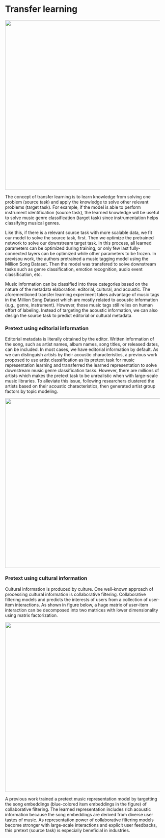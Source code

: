 # Transfer learning

<p align = "center">
<img src = "https://i.imgur.com/V5v19Xs.png" width=550>
</p>
The concept of transfer learning is to learn knowledge from solving one problem (source task) and apply the knowledge to solve other relevant problems (target task). For example, if the model is able to perform instrument identification (source task), the learned knowledge will be useful to solve music genre classification (target task) since instrumentation helps classifying musical genres.

Like this, if there is a relevant source task with more scalable data, we fit our model to solve the source task, first. Then we optimize the pretrained network to solve our downstream target task. In this process, all learned parameters can be optimized during training, or only few last fully-connected layers can be optimized while other parameters to be frozen. In previsou work, the authors pretrained a music tagging model using the Million Song Dataset. Then the model was transfered to solve downstream tasks such as genre classification, emotion recognition, audio event classification, etc.

Music information can be classified into three categories based on the nature of the metadata elaboration: editorial, cultural, and acoustic. The aforementioned transfer learning experiment takes advantage of music tags in the Million Song Dataset which are mostly related to acoustic information (e.g., genre, instrument). However, those music tags still relies on human effort of labeling. Instead of targeting the acoustic information, we can also design the source task to predict editorial or cultural metadata.

### Pretext using editorial information
Editorial metadata is literally obtained by the editor. Written information of the song, such as artist names, album names, song titles, or released dates, can be included. In most cases, we have editorial information by default. As we can distinguish artists by their acoustic characteristics, a previous work proposed to use artist classification as its pretext task for music representation learning and transferred the learned representation to solve downstream music genre classification tasks. However, there are millions of artists which makes the pretext task to be unrealistic when with large-scale music libraries. To alleviate this issue, following researchers clustered the artists based on their acoustic characteristics, then generated artist group factors by topic modeling.
<p align = "center">
<img src = "https://i.imgur.com/36t82uv.png" width=550>
</p>

### Pretext using cultural information
Cultural information is produced by culture. One well-known approach of processing cultural information is collaborative filtering. Collaborative filtering models and predicts the interests of users from a collection of user-item interactions. As shown in figure below, a huge matrix of user-item interaction can be decomposed into two matrices with lower dimensionality using matrix factorization.
<p align = "center">
<img src = "https://i.imgur.com/MzUyz0t.png" width=550>
</p>
A previous work trained a pretext music representation model by targetting the song embeddings (blue-colored item embeddings in the figure) of collaborative filtering. The learned representation includes rich acoustic information because the song embeddings are derived from diverse user tastes of music. As representation power of collaborative filtering models become stronger with large-scale interactions and explicit user feedbacks, this pretext (source task) is especially beneficial in industries.






